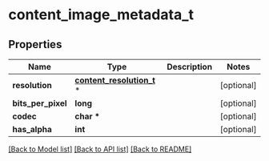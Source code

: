 # content_image_metadata_t

## Properties
Name | Type | Description | Notes
------------ | ------------- | ------------- | -------------
**resolution** | [**content_resolution_t**](content_resolution.md) \* |  | [optional] 
**bits_per_pixel** | **long** |  | [optional] 
**codec** | **char \*** |  | [optional] 
**has_alpha** | **int** |  | [optional] 

[[Back to Model list]](../README.md#documentation-for-models) [[Back to API list]](../README.md#documentation-for-api-endpoints) [[Back to README]](../README.md)


